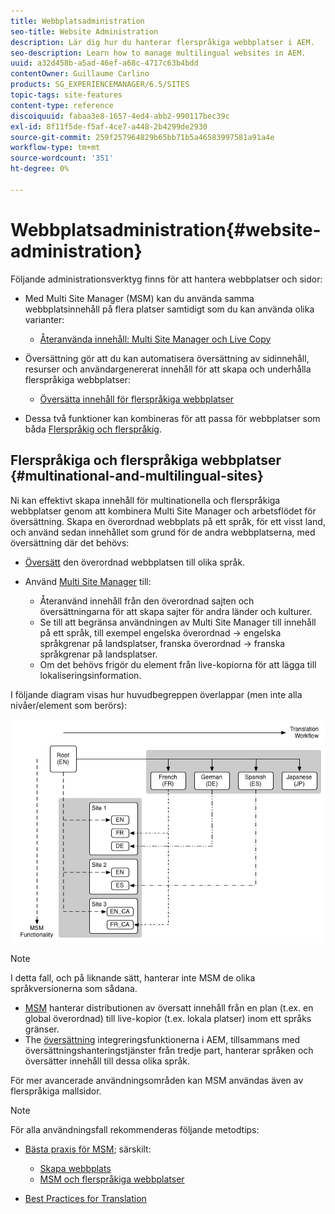 ```yaml
---
title: Webbplatsadministration
seo-title: Website Administration
description: Lär dig hur du hanterar flerspråkiga webbplatser i AEM.
seo-description: Learn how to manage multilingual websites in AEM.
uuid: a32d458b-a5ad-46ef-a68c-4717c63b4bdd
contentOwner: Guillaume Carlino
products: SG_EXPERIENCEMANAGER/6.5/SITES
topic-tags: site-features
content-type: reference
discoiquuid: fabaa3e8-1657-4ed4-abb2-990117bec39c
exl-id: 8f11f5de-f5af-4ce7-a448-2b4299de2930
source-git-commit: 259f257964829b65bb71b5a46583997581a91a4e
workflow-type: tm+mt
source-wordcount: '351'
ht-degree: 0%

---
```


# Webbplatsadministration{#website-administration}

Följande administrationsverktyg finns för att hantera webbplatser och sidor:

* Med Multi Site Manager (MSM) kan du använda samma webbplatsinnehåll på flera platser samtidigt som du kan använda olika varianter:

   * [Återanvända innehåll: Multi Site Manager och Live Copy](/help/sites-administering/msm.md)

* Översättning gör att du kan automatisera översättning av sidinnehåll, resurser och användargenererat innehåll för att skapa och underhålla flerspråkiga webbplatser:

   * [Översätta innehåll för flerspråkiga webbplatser](/help/sites-administering/translation.md)

* Dessa två funktioner kan kombineras för att passa för webbplatser som båda [Flerspråkig och flerspråkig](#multinational-and-multilingual-sites).

## Flerspråkiga och flerspråkiga webbplatser {#multinational-and-multilingual-sites}

Ni kan effektivt skapa innehåll för multinationella och flerspråkiga webbplatser genom att kombinera Multi Site Manager och arbetsflödet för översättning. Skapa en överordnad webbplats på ett språk, för ett visst land, och använd sedan innehållet som grund för de andra webbplatserna, med översättning där det behövs:

* [Översätt](/help/sites-administering/translation.md) den överordnad webbplatsen till olika språk.

* Använd [Multi Site Manager](/help/sites-administering/msm.md) till:

   * Återanvänd innehåll från den överordnad sajten och översättningarna för att skapa sajter för andra länder och kulturer.
   * Se till att begränsa användningen av Multi Site Manager till innehåll på ett språk, till exempel engelska överordnad -> engelska språkgrenar på landsplatser, franska överordnad -> franska språkgrenar på landsplatser.
   * Om det behövs frigör du element från live-kopiorna för att lägga till lokaliseringsinformation.

I följande diagram visas hur huvudbegreppen överlappar (men inte alla nivåer/element som berörs):

![Diagram som visar huvudbegreppen MSM och översättning](assets/chlimage_1-71a.png)

>[!NOTE]
>
>I detta fall, och på liknande sätt, hanterar inte MSM de olika språkversionerna som sådana.
>
>* [MSM](/help/sites-administering/msm.md) hanterar distributionen av översatt innehåll från en plan (t.ex. en global överordnad) till live-kopior (t.ex. lokala platser) inom ett språks gränser.
>* The [översättning](/help/sites-administering/translation.md) integreringsfunktionerna i AEM, tillsammans med översättningshanteringstjänster från tredje part, hanterar språken och översätter innehåll till dessa olika språk.
>
>För mer avancerade användningsområden kan MSM användas även av flerspråkiga mallsidor.

>[!NOTE]
>
>För alla användningsfall rekommenderas följande metodtips:
>
>* [Bästa praxis för MSM](/help/sites-administering/msm-best-practices.md); särskilt:
>
>   * [Skapa webbplats](/help/sites-administering/msm-best-practices.md#create-site)
>   * [MSM och flerspråkiga webbplatser](/help/sites-administering/msm-best-practices.md#msm-and-multilingual-websites)
>
>* [Best Practices for Translation](/help/sites-administering/tc-bp.md)
